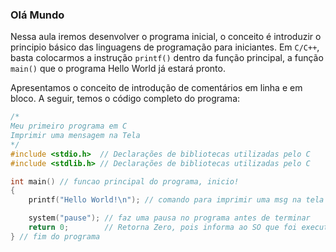 ### Olá Mundo

Nessa aula iremos desenvolver o programa inicial, o conceito é introduzir o principio básico das linguagens de programação para iniciantes. Em `C/C++`, basta colocarmos a instrução `printf()` dentro da função principal, a função `main()` que o programa Hello World já estará pronto. 

Apresentamos o conceito de introdução de comentários em linha e em bloco. A seguir, temos o código completo do programa:

```c
/*
Meu primeiro programa em C
Imprimir uma mensagem na Tela
*/
#include <stdio.h>  // Declarações de bibliotecas utilizadas pelo C
#include <stdlib.h> // Declarações de bibliotecas utilizadas pelo C

int main() // funcao principal do programa, inicio!
{
    printf("Hello World!\n"); // comando para imprimir uma msg na tela de saída

    system("pause"); // faz uma pausa no programa antes de terminar
    return 0;        // Retorna Zero, pois informa ao SO que foi executado sem problemas.
} // fim do programa
```
